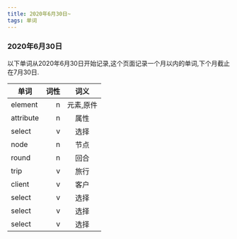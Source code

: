 ```yaml
---
title: 2020年6月30日~
tags: 单词
---
```

### 2020年6月30日
以下单词从2020年6月30日开始记录,这个页面记录一个月以内的单词,下个月截止在7月30日.
  

| 单词        | 词性    |  词义  |
| --------      | -----:    | :----: |
| element       | n         |  元素,原件       |
| attribute     | n         |   属性          |
| select        | v         |   选择          |
| node          |  n        |   节点          |
| round         | n         |   回合          |
| trip          | v         |   旅行          |
| client        | v         |   客户          |
| select        | v         |   选择          |
| select        | v         |   选择          |
| select        | v         |   选择          |
